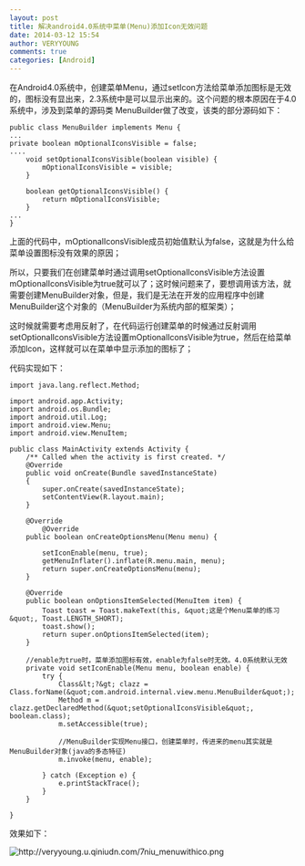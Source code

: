 ```yaml
---
layout: post
title: 解决android4.0系统中菜单(Menu)添加Icon无效问题
date: 2014-03-12 15:54
author: VERYYOUNG
comments: true
categories: [Android]
---
```

在Android4.0系统中，创建菜单Menu，通过setIcon方法给菜单添加图标是无效的，图标没有显出来，2.3系统中是可以显示出来的。这个问题的根本原因在于4.0系统中，涉及到菜单的源码类 MenuBuilder做了改变，该类的部分源码如下：


	public class MenuBuilder implements Menu {
	...
	private boolean mOptionalIconsVisible = false;
	....
	    void setOptionalIconsVisible(boolean visible) {
	        mOptionalIconsVisible = visible;
	    }
	
	    boolean getOptionalIconsVisible() {
	        return mOptionalIconsVisible;
	    }
	...
	}


   上面的代码中，mOptionalIconsVisible成员初始值默认为false，这就是为什么给菜单设置图标没有效果的原因；

  所以，只要我们在创建菜单时通过调用setOptionalIconsVisible方法设置mOptionalIconsVisible为true就可以了；这时候问题来了，要想调用该方法，就需要创建MenuBuilder对象，但是，我们是无法在开发的应用程序中创建MenuBuilder这个对象的（MenuBuilder为系统内部的框架类）；


   这时候就需要考虑用反射了，在代码运行创建菜单的时候通过反射调用setOptionalIconsVisible方法设置mOptionalIconsVisible为true，然后在给菜单添加Icon，这样就可以在菜单中显示添加的图标了；


  代码实现如下：

	
	import java.lang.reflect.Method;
	
	import android.app.Activity;
	import android.os.Bundle;
	import android.util.Log;
	import android.view.Menu;
	import android.view.MenuItem;
	
	public class MainActivity extends Activity {
	    /** Called when the activity is first created. */
	    @Override
	    public void onCreate(Bundle savedInstanceState)
	    {
	        super.onCreate(savedInstanceState);
	        setContentView(R.layout.main);
	    }
	
		@Override
		    @Override
	    public boolean onCreateOptionsMenu(Menu menu) {
	
	        setIconEnable(menu, true);
	        getMenuInflater().inflate(R.menu.main, menu);
	        return super.onCreateOptionsMenu(menu);
	    }
	
	    @Override
	    public boolean onOptionsItemSelected(MenuItem item) {
	        Toast toast = Toast.makeText(this, &quot;这是个Menu菜单的练习&quot;, Toast.LENGTH_SHORT);
	        toast.show();
	        return super.onOptionsItemSelected(item);
	    }
	
	    //enable为true时，菜单添加图标有效，enable为false时无效。4.0系统默认无效
	    private void setIconEnable(Menu menu, boolean enable) {
	        try {
	            Class&lt;?&gt; clazz = Class.forName(&quot;com.android.internal.view.menu.MenuBuilder&quot;);
	            Method m = clazz.getDeclaredMethod(&quot;setOptionalIconsVisible&quot;, boolean.class);
	            m.setAccessible(true);
	
	            //MenuBuilder实现Menu接口，创建菜单时，传进来的menu其实就是MenuBuilder对象(java的多态特征)
	            m.invoke(menu, enable);
	
	        } catch (Exception e) {
	            e.printStackTrace();
	        }
	    }
	
	}



效果如下：

<img src="http://veryyoung.u.qiniudn.com/7niu_menuwithico.png" alt="http://veryyoung.u.qiniudn.com/7niu_menuwithico.png" />


